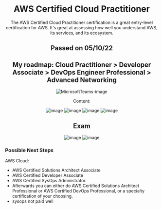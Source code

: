 <div align="center">

# AWS Certified Cloud Practitioner

The AWS Certified Cloud Practitioner certification is a great entry-level certification for AWS. It's great at assessing how well you understand AWS, its services, and its ecosystem.

## Passed on 05/10/22

## My roadmap:  Cloud Practitioner > Developer Associate > DevOps Engineer Professional > Advanced Networking 

![MicrosoftTeams-image](https://user-images.githubusercontent.com/104793540/194301128-b2218517-c156-4b85-9f07-ab4d387e33eb.png)

  
Content: 

![image](https://user-images.githubusercontent.com/104793540/194054994-3f8532ed-037c-4ccd-a51b-b2382ee81bdc.png)
![image](https://user-images.githubusercontent.com/104793540/194055038-142ba776-ce6d-4d0f-b525-be053b2b773c.png)
![image](https://user-images.githubusercontent.com/104793540/194055083-0576cc51-3ad5-4e16-89ed-26190775e3c3.png)
![image](https://user-images.githubusercontent.com/104793540/194055144-75515154-9ae3-4d38-a170-538ab33e066c.png)




## Exam 

![image](https://user-images.githubusercontent.com/104793540/191229067-505f0aeb-36cc-4634-9967-312b036a6a3d.png)
![image](https://user-images.githubusercontent.com/104793540/191229579-bc657fdb-978a-4f54-8ca3-355dc1b3e9f5.png)

  </div>

### Possible Next Steps 
AWS Cloud: 
- AWS Certified Solutions Architect Associate
- AWS Certified Developer Associate 
- AWS Certified SysOps Administrator.
- Afterwards you can either do AWS Certified Solutions Architect Professional or AWS Certified DevOps Professional, or a specialty certification of your choosing.
- sysops not paid well 
